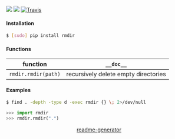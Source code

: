 <!--
https://pypi.org/project/readme-generator/
-->

[![](https://img.shields.io/pypi/pyversions/rmdir.svg?longCache=True)](https://pypi.org/project/rmdir/)
[![](https://img.shields.io/pypi/v/rmdir.svg?maxAge=3600)](https://pypi.org/project/rmdir/)
[![Travis](https://api.travis-ci.org/looking-for-a-job/rmdir.py.svg?branch=master)](https://travis-ci.org/looking-for-a-job/rmdir.py/)

#### Installation
```bash
$ [sudo] pip install rmdir
```

#### Functions
function|`__doc__`
-|-
`rmdir.rmdir(path)` |recursively delete empty directories

#### Examples
```bash
$ find . -depth -type d -exec rmdir {} \; 2>/dev/null
```

```python
>>> import rmdir
>>> rmdir.rmdir(".")
```

<p align="center">
    <a href="https://pypi.org/project/readme-generator/">readme-generator</a>
</p>